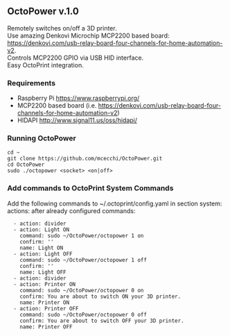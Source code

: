## OctoPower v.1.0 ##

Remotely switches on/off a 3D printer. <br/>
Use amazing Denkovi Microchip MCP2200 based board: https://denkovi.com/usb-relay-board-four-channels-for-home-automation-v2. <br/>
Controls MCP2200 GPIO via USB HID interface. <br/>
Easy OctoPrint integration. <br/>

### Requirements ###

* Raspberry Pi https://www.raspberrypi.org/
* MCP2200 based board (i.e. https://denkovi.com/usb-relay-board-four-channels-for-home-automation-v2)
* HIDAPI http://www.signal11.us/oss/hidapi/

### Running OctoPower ###
```
cd ~
git clone https://github.com/mcecchi/OctoPower.git
cd OctoPower
sudo ./octopower <socket> <on|off>
```

### Add commands to OctoPrint System Commands ###

Add the following commands to ~/.octoprint/config.yaml in section system: actions: after already configured commands:

```
  - action: divider
  - action: Light ON
    command: sudo ~/OctoPower/octopower 1 on
    confirm: ''
    name: Light ON
  - action: Light OFF
    command: sudo ~/OctoPower/octopower 1 off
    confirm: ''
    name: Light OFF
  - action: divider
  - action: Printer ON
    command: sudo ~/OctoPower/octopower 0 on
    confirm: You are about to switch ON your 3D printer.
    name: Printer ON
  - action: Printer OFF
    command: sudo ~/OctoPower/octopower 0 off
    confirm: You are about to switch OFF your 3D printer.
    name: Printer OFF
```
